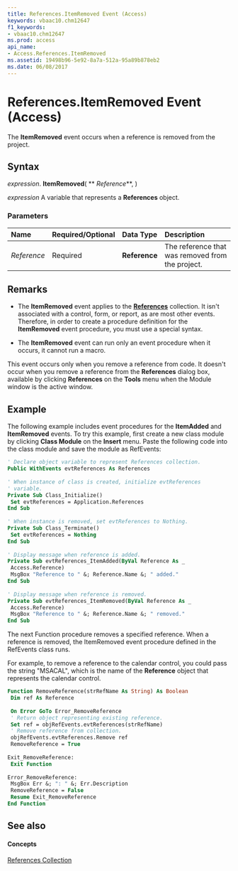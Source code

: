 ```yaml
---
title: References.ItemRemoved Event (Access)
keywords: vbaac10.chm12647
f1_keywords:
- vbaac10.chm12647
ms.prod: access
api_name:
- Access.References.ItemRemoved
ms.assetid: 19498b96-5e92-8a7a-512a-95a89b878eb2
ms.date: 06/08/2017
---
```



# References.ItemRemoved Event (Access)

The **ItemRemoved** event occurs when a reference is removed from the project.


## Syntax

 _expression_. **ItemRemoved**( ** _Reference_**, )

 _expression_ A variable that represents a **References** object.


### Parameters



|**Name**|**Required/Optional**|**Data Type**|**Description**|
|:-----|:-----|:-----|:-----|
| _Reference_|Required|**Reference**|The reference that was removed from the project.|

## Remarks


- The **ItemRemoved** event applies to the **[References](references-object-access.md)** collection. It isn't associated with a control, form, or report, as are most other events. Therefore, in order to create a procedure definition for the **ItemRemoved** event procedure, you must use a special syntax.
    
- The **ItemRemoved** event can run only an event procedure when it occurs, it cannot run a macro.
    
This event occurs only when you remove a reference from code. It doesn't occur when you remove a reference from the **References** dialog box, available by clicking **References** on the **Tools** menu when the Module window is the active window.


## Example

The following example includes event procedures for the **ItemAdded** and **ItemRemoved** events. To try this example, first create a new class module by clicking **Class Module** on the **Insert** menu. Paste the following code into the class module and save the module as RefEvents:


```vb
' Declare object variable to represent References collection. 
Public WithEvents evtReferences As References 
 
' When instance of class is created, initialize evtReferences 
' variable. 
Private Sub Class_Initialize() 
 Set evtReferences = Application.References 
End Sub 
 
' When instance is removed, set evtReferences to Nothing. 
Private Sub Class_Terminate() 
 Set evtReferences = Nothing 
End Sub 
 
' Display message when reference is added. 
Private Sub evtReferences_ItemAdded(ByVal Reference As _ 
 Access.Reference) 
 MsgBox "Reference to " &; Reference.Name &; " added." 
End Sub 
 
' Display message when reference is removed. 
Private Sub evtReferences_ItemRemoved(ByVal Reference As _ 
 Access.Reference) 
 MsgBox "Reference to " &; Reference.Name &; " removed." 
End Sub
```

The next Function procedure removes a specified reference. When a reference is removed, the ItemRemoved event procedure defined in the RefEvents class runs.

For example, to remove a reference to the calendar control, you could pass the string "MSACAL", which is the name of the **Reference** object that represents the calendar control.




```vb
Function RemoveReference(strRefName As String) As Boolean 
 Dim ref As Reference 
 
 On Error GoTo Error_RemoveReference 
 ' Return object representing existing reference. 
 Set ref = objRefEvents.evtReferences(strRefName) 
 ' Remove reference from collection. 
 objRefEvents.evtReferences.Remove ref 
 RemoveReference = True 
 
Exit_RemoveReference: 
 Exit Function 
 
Error_RemoveReference: 
 MsgBox Err &; ": " &; Err.Description 
 RemoveReference = False 
 Resume Exit_RemoveReference 
End Function
```


## See also


#### Concepts


[References Collection](references-object-access.md)

